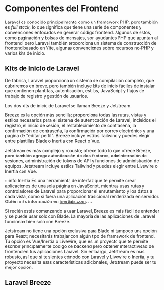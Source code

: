 # Componentes del Frontend

Laravel es conocido principalmente como un framework PHP, pero también es _full stack_, lo que significa que tiene una serie de componentes y convenciones enfocados en generar código frontend. Algunos de estos, como paginación y bolsas de mensajes, son ayudantes PHP que apuntan al frontend, pero Laravel también proporciona un sistema de construcción de frontend basado en Vite, algunas convenciones sobre recursos no-PHP y varios kits de inicio.

## Kits de Inicio de Laravel

De fábrica, Laravel proporciona un sistema de compilación completo, que cubriremos en breve, pero también incluye kits de inicio fáciles de instalar que contienen plantillas, autenticación, estilos, JavaScript y flujos de trabajo de registro y gestión de usuarios.

Los dos kits de inicio de Laravel se llaman Breeze y Jetstream.

Breeze es la opción más sencilla; proporciona todas las rutas, vistas y estilos necesarios para el sistema de autenticación de Laravel, incluidos el registro, el inicio de sesión, el restablecimiento de contraseña, la confirmación de contraseña, la confirmación por correo electrónico y una página de "editar perfil". Breeze incluye estilos Tailwind y puedes elegir entre plantillas Blade o Inertia con React o Vue.

Jetstream es más complejo y robusto; ofrece todo lo que ofrece Breeze, pero también agrega autenticación de dos factores, administración de sesiones, administración de tokens de API y funciones de administración de equipos. Jetstream incluye estilos Tailwind y puedes elegir entre Livewire o Inertia con Vue.

:::info Inertia
Es una herramienta de interfaz que te permite crear aplicaciones de una sola página en JavaScript, mientras usas rutas y controladores de Laravel para proporcionar el enrutamiento y los datos a cada vista, como si fuera una aplicación tradicional renderizada en servidor. Obtén más información en [inertiajs.com](https://inertiajs.com/).
:::

Si recién estás comenzando a usar Laravel, Breeze es más fácil de entender y se puede usar solo con Blade. La mayoría de las aplicaciones de Laravel funcionan bien solo con Breeze.

Jetstream no tiene una opción exclusiva para Blade ni tampoco una opción para React; necesitarás trabajar con algún tipo de framework de frontend. Tu opción es Vue/Inertia o Livewire, que es un proyecto que te permite escribir principalmente código de backend pero obtener interactividad de frontend en tus aplicaciones Laravel. Sin embargo, Jetstream es más robusto, así que si te sientes cómodo con Laravel y Livewire o Inertia, y tu proyecto necesita esas características adicionales, Jetstream puede ser tu mejor opción.

## Laravel Breeze

